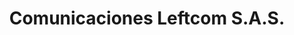 ---
title: "Comunicaciones Leftcom S.A.S."
url: /barbosa/comunicaciones-leftcom-s-a-s/
shop: Handy
---